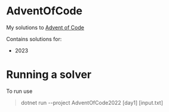 # AdventOfCode
My solutions to [Advent of Code](https://adventofcode.com/)

Contains solutions for:
* 2023

# Running a solver

To run use 
> dotnet run --project AdventOfCode2022 \[day1\] \[input.txt\]
